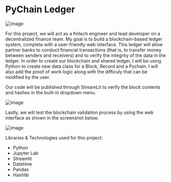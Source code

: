 # PyChain Ledger
![image](https://user-images.githubusercontent.com/98672852/176558491-342db6d4-e08a-486c-a34a-69ebc4b07077.png)

For this project, we will act as a fintech engineer and lead developer on a decentralized finance team. My goal is to build a blockchain-based ledger system, complete with a user-friendly web interface. This ledger will allow partner banks to conduct financial transactions (that is, to transfer money between senders and receivers) and to verify the integrity of the data in the ledger.
In order to create our blockchain and shared ledger, I will be using Python to create new data class for a Block, Record and a Pychain. I will also add the proof of work logic along with the difficuly that can be modified by the user.


Our code will be published through StreamLit to verify the block contents and hashes in the built-in dropdown menu. 

![image](https://user-images.githubusercontent.com/98672852/176561897-2702aae4-b41e-4539-b102-5e955319e557.png)

Lastly, we will test the blockchain validation process by using the web interface as shown in the screenshot below.

![image](https://user-images.githubusercontent.com/98672852/176562012-73b8ffa3-45d5-4229-8ce2-f4af88c1d12f.png)

Libraries & Technologies used for this project:

- Python
- Jupyter Lab
- Streamlit
- Datetime
- Pandas 
- Hashlib
